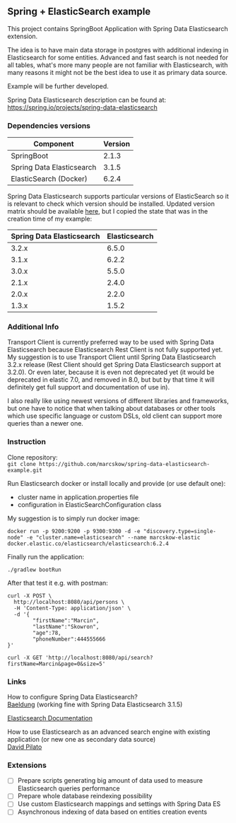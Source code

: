 ## Spring + ElasticSearch example

This project contains SpringBoot Application with Spring Data Elasticsearch extension. 

The idea is to have main data storage in postgres with additional indexing in Elasticsearch
for some entities. Advanced and fast search is not needed for all tables, 
what's more many people are not familiar with Elasticsearch, with many reasons it might not be the best idea
to use it as primary data source. 

Example will be further developed.

Spring Data Elasticsearch description can be found at:  
https://spring.io/projects/spring-data-elasticsearch

### Dependencies versions

| Component | Version |
| ----- | ----- |
| SpringBoot | 2.1.3 |
| Spring Data Elasticsearch| 3.1.5 |
| ElasticSearch (Docker)| 6.2.4 |

Spring Data Elasticsearch supports particular versions of ElasticSearch 
so it is relevant to check which version should be installed.
Updated version matrix should be available [here](https://github.com/spring-projects/spring-data-elasticsearch), 
but I copied the state that was in the creation time of my example:

| Spring Data Elasticsearch	| Elasticsearch |
| ----- | ----- |
| 3.2.x | 6.5.0 |
| 3.1.x	| 6.2.2 |
| 3.0.x	| 5.5.0 |
| 2.1.x	| 2.4.0 |
| 2.0.x	| 2.2.0 |
| 1.3.x	| 1.5.2 |

### Additional Info

Transport Client is currently preferred way to be used with Spring Data Elasticsearch
because Elasticsearch Rest Client is not fully supported yet. My suggestion is to use 
Transport Client until Spring Data Elasticsearch 3.2.x release (Rest Client should get Spring Data Elasticsearch support at 3.2.0).
Or even later, because it is even not deprecated yet (it would be deprecated in elastic 7.0, and removed in 8.0, but but by that time
it will definitely get full support and documentation of use in).

I also really like using newest versions of different libraries and frameworks, but one have to notice
that when talking about databases or other tools which use specific language or custom DSLs, old client can support more queries than
a newer one.

### Instruction
Clone repository:  
```git clone https://github.com/marcskow/spring-data-elasticsearch-example.git```

Run Elasticsearch docker or install locally and provide (or use default one):
- cluster name in application.properties file
- configuration in ElasticSearchConfiguration class  

My suggestion is to simply run docker image:

```docker run -p 9200:9200 -p 9300:9300 -d -e "discovery.type=single-node" -e "cluster.name=elasticsearch" --name marcskow-elastic docker.elastic.co/elasticsearch/elasticsearch:6.2.4```

Finally run the application:

```./gradlew bootRun```

After that test it e.g. with postman:
```
curl -X POST \
  http://localhost:8080/api/persons \
  -H 'Content-Type: application/json' \
  -d '{
        "firstName":"Marcin",  
        "lastName":"Skowron",
        "age":78,
        "phoneNumber":444555666 
}'
```

```
curl -X GET 'http://localhost:8080/api/search?firstName=Marcin&page=0&size=5'
```

### Links
How to configure Spring Data Elasticsearch?  
[Baeldung](https://www.baeldung.com/spring-data-elasticsearch-tutorial)
(working fine with Spring Data Elasticsearch 3.1.5)

[Elasticsearch Documentation](https://www.elastic.co/guide/en/elasticsearch/reference/current/index.html)

How to use Elasticsearch as an advanced search engine with existing application (or new one as secondary data source)  
[David Pilato](http://david.pilato.fr/blog/2015/05/09/advanced-search-for-your-legacy-application/)

### Extensions

- [ ] Prepare scripts generating big amount of data used to measure Elasticsearch queries performance
- [ ] Prepare whole database reindexing possibility
- [ ] Use custom Elasticsearch mappings and settings with Spring Data ES
- [ ] Asynchronous indexing of data based on entities creation events